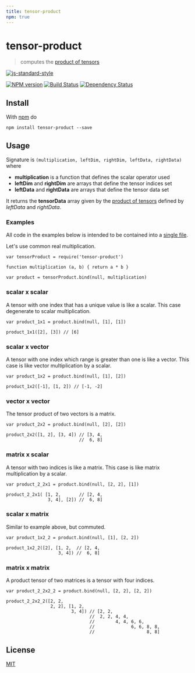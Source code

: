```yaml
---
title: tensor-product
npm: true
---
```

# tensor-product

> computes the [product of tensors][1]

[![js-standard-style](https://cdn.rawgit.com/feross/standard/master/badge.svg)](https://github.com/feross/standard)

[![NPM version](https://badge.fury.io/js/tensor-product.svg)](http://badge.fury.io/js/tensor-product) [![Build Status](https://travis-ci.org/fibo/tensor-product.svg?branch=master)](https://travis-ci.org/fibo/tensor-product?branch=master) [![Dependency Status](https://gemnasium.com/fibo/tensor-product.svg)](https://gemnasium.com/fibo/tensor-product)

## Install

With [npm](https://www.npmjs.com/) do

```
npm install tensor-product --save
```

## Usage

Signature is `(multiplication, leftDim, rightDim, leftData, rightData)` where
* **multiplication** is a function that defines the scalar operator used
* **leftDim** and **rightDim** are arrays that define the tensor indices set
* **leftData** and **rightData** are arrays that define the tensor data set

It returns the **tensorData** array given by the [product of tensors][1] defined by *leftData* and *rightData*.

### Examples

All code in the examples below is intended to be contained into a [single file](https://github.com/fibo/tensor-product/blob/master/test.js).

Let's use common real multiplication.

```
var tensorProduct = require('tensor-product')

function multiplication (a, b) { return a * b }

var product = tensorProduct.bind(null, multiplication)
```

### scalar x scalar

A tensor with one index that has a unique value is like a scalar.
This case degenerate to scalar multiplication.

```
var product_1x1 = product.bind(null, [1], [1])

product_1x1([2], [3]) // [6]
```

### scalar x vector

A tensor with one index which range is greater than one is like a vector.
This case is like vector multiplication by a scalar.

```
var product_1x2 = product.bind(null, [1], [2])

product_1x2([-1], [1, 2]) // [-1, -2]
```

### vector x vector

The tensor product of two vectors is a matrix.

```
var product_2x2 = product.bind(null, [2], [2])

product_2x2([1, 2], [3, 4]) // [3, 4,
                            //  6, 8]
```

### matrix x scalar

A tensor with two indices is like a matrix.
This case is like matrix multiplication by a scalar.

```
var product_2_2x1 = product.bind(null, [2, 2], [1])

product_2_2x1( [1, 2,       // [2, 4,
                3, 4], [2]) //  6, 8]
```

### scalar x matrix

Similar to example above, but commuted.

```
var product_1x2_2 = product.bind(null, [1], [2, 2])

product_1x2_2([2], [1, 2,  // [2, 4,
                    3, 4]) //  6, 8]
```

### matrix x matrix

A product tensor of two matrices is a tensor with four indices.

```
var product_2_2x2_2 = product.bind(null, [2, 2], [2, 2])

product_2_2x2_2([2, 2,
                 2, 2], [1, 2,
                         3, 4]) // [2, 2,
                                //  2, 2, 4, 4,
                                //        4, 4, 6, 6,
                                //              6, 6, 8, 8,
                                //                    8, 8]
```

## License

[MIT](http://g14n.info/mit-license/)

  [1]: https://en.wikipedia.org/wiki/Tensor_product#Product_of_tensors "Product of tensors"
